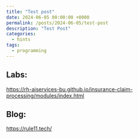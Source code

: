 ```yaml
---
title: "Test post"
date: 2024-06-05 00:00:00 +0000
permalink: /posts/2024-06-05/test-post
description: "Test Post"
categories: 
  - hints
tags:
  - programming
---
```



## Labs:

https://rh-aiservices-bu.github.io/insurance-claim-processing/modules/index.html

## Blog:

https://rule11.tech/
